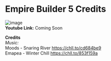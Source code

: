 # Empire Builder 5 Credits
![image](https://user-images.githubusercontent.com/73246001/154190725-fbe1a23b-8c21-426a-b4f1-271875616430.png)
<br>
**Youtube Link:** Coming Soon

**Credits** <br>
*Music:* <br>
Moods - Snaring River https://chll.to/cd684be9 <br>
Emapea - Winter Chill https://chll.to/853f159a
